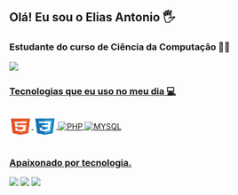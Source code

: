 ## Olá! Eu sou o Elias Antonio 🖐️

### Estudante do curso de Ciência da Computação 🧑‍🎓

<div>
  <a href="https://github.com/eliasdossantos">
  <img height="180em" src="https://github-readme-stats.vercel.app/api?username=eliasdossantos&show_icons=true&theme=dark&include_all_commits=true&count_private=true"/>
</div>

### Tecnologias que eu uso no meu dia 💻

<div style="display: inline_block"><br/>
    <img align="center" alt="HTML" height="30" width="40" src="https://raw.githubusercontent.com/devicons/devicon/master/icons/html5/html5-original.svg">
    <img align="center" alt="CSS" height="30" width="40" src="https://raw.githubusercontent.com/devicons/devicon/master/icons/css3/css3-original.svg">
    <img align="center" alt="PHP" height="40" width="50"  src="https://cdn.jsdelivr.net/gh/devicons/devicon/icons/php/php-plain.svg">
    <img align="center" alt="MYSQL" height="50" width="50" src="https://cdn.jsdelivr.net/gh/devicons/devicon/icons/mysql/mysql-original-wordmark.svg"> 
</div><br/>

### Apaixonado por tecnologia.

<div> 
  <a href="https://instagram.com/elyassantos_" target="_blank"><img src="https://img.shields.io/badge/-Instagram-23E4405F?style=for-the-badge&logo=instagram&logoColor=white" target="_blank"></a>
 <a href="https://discord.gg/rXdBQ8wA" target="_blank"><img src="https://img.shields.io/badge/Discord-7289DA?style=for-the-badge&logo=discord&logoColor=white" target="_blank"></a> 
  <a href = "mailto:contatoeliasantonio@gmail.com"><img src="https://img.shields.io/badge/-Gmail-%23333?style=for-the-badge&logo=gmail&logoColor=white" target="_blank"></a>
</div>
